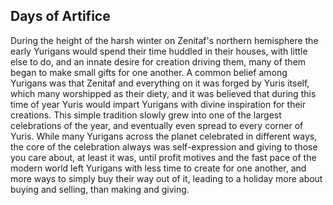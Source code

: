 ## Days of Artifice
During the height of the harsh winter on Zenitaf's northern hemisphere the early Yurigans would spend their time huddled in their houses, with little else to do, and an innate desire for creation driving them, many of them began to make small gifts for one another. A common belief among Yurigans was that Zenitaf and everything on it was forged by Yuris itself, which many worshipped as their diety, and it was believed that during this time of year Yuris would impart Yurigans with divine inspiration for their creations. This simple tradition slowly grew into one of the largest celebrations of the year, and eventually even spread to every corner of Yuris. While many Yurigans across the planet celebrated in different ways, the core of the celebration always was self-expression and giving to those you care about, at least it was, until profit motives and the fast pace of the modern world left Yurigans with less time to create for one another, and more ways to simply buy their way out of it, leading to a holiday more about buying and selling, than making and giving.